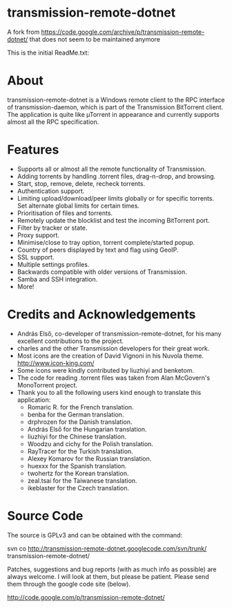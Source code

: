 # transmission-remote-dotnet
A fork from https://code.google.com/archive/p/transmission-remote-dotnet/ that does not seem to be maintained anymore

This is the initial ReadMe.txt:

# About

transmission-remote-dotnet is a Windows remote client to the RPC interface of transmission-daemon, which is
part of the Transmission BitTorrent client. The application is quite like µTorrent in appearance and
currently supports almost all the RPC specification.

# Features

 * Supports all or almost all the remote functionality of Transmission.
 * Adding torrents by handling .torrent files, drag-n-drop, and browsing.
 * Start, stop, remove, delete, recheck torrents.
 * Authentication support.
 * Limiting upload/download/peer limits globally or for specific torrents. Set alternate global limits for certain times.
 * Prioritisation of files and torrents.
 * Remotely update the blocklist and test the incoming BitTorrent port.
 * Filter by tracker or state.
 * Proxy support.
 * Minimise/close to tray option, torrent complete/started popup.
 * Country of peers displayed by text and flag using GeoIP.
 * SSL support.
 * Multiple settings profiles.
 * Backwards compatible with older versions of Transmission.
 * Samba and SSH integration.
 * More!

# Credits and Acknowledgements

 * András Első, co-developer of transmission-remote-dotnet, for his many excellent contributions to the project.
 * charles and the other Transmission developers for their great work.
 * Most icons are the creation of David Vignoni in his Nuvola theme. http://www.icon-king.com/
 * Some icons were kindly contributed by liuzhiyi and benketom.
 * The code for reading .torrent files was taken from Alan McGovern's MonoTorrent project.
 * Thank you to all the following users kind enough to translate this application:
    * Romaric R. for the French translation.
    * benba for the German translation.
    * drphrozen for the Danish translation.
    * András Első for the Hungarian translation.
    * liuzhiyi for the Chinese translation.
    * Woodzu and cichy for the Polish translation.
    * RayTracer for the Turkish translation.
    * Alexey Komarov for the Russian translation.
    * huexxx for the Spanish translation.
    * twohertz for the Korean translation.
    * zeal.tsai for the Taiwanese translation.
    * ikeblaster for the Czech translation.

# Source Code

The source is GPLv3 and can be obtained with the command:

svn co http://transmission-remote-dotnet.googlecode.com/svn/trunk/ transmission-remote-dotnet/	

Patches, suggestions and bug reports (with as much info as possible) are always welcome. I will look at
them, but please be patient. Please send them through the google code site (below).

http://code.google.com/p/transmission-remote-dotnet/

